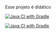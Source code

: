 Esse projeto é didático 







[![Java CI with Gradle](https://github.com/JeanHeberth/swaglabs/actions/workflows/gradle.yml/badge.svg?branch=master)](https://github.com/JeanHeberth/swaglabs/actions/workflows/gradle.yml)

[![Java CI with Gradle](https://github.com/JeanHeberth/swaglabs/actions/workflows/gradle.yml/badge.svg)](https://github.com/JeanHeberth/swaglabs/actions/workflows/gradle.yml)